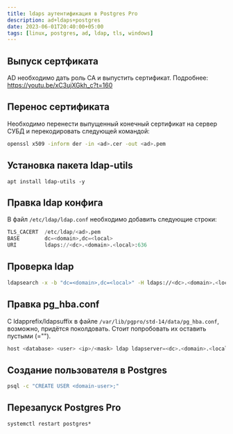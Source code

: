 ```yaml
---
title: ldaps аутентификация в Postgres Pro
description: ad+ldaps+postgres
date: 2023-06-01T20:40:00+05:00
tags: [linux, postgres, ad, ldap, tls, windows]
---
```

## Выпуск сертфиката
AD необходимо дать роль CA и выпустить сертификат. Подробнее: https://youtu.be/xC3ujXGkh_c?t=160 

## Перенос сертификата
Необходимо перенести выпущенный конечный сертификат на сервер СУБД и перекодировать следующей командой:

```bash
openssl x509 -inform der -in <ad>.cer -out <ad>.pem
```

## Установка пакета ldap-utils

```shell
apt install ldap-utils -y
```

## Правка ldap конфига

В файл `/etc/ldap/ldap.conf` необходимо добавить следующие строки:

```python
TLS_CACERT	/etc/ldap/<ad>.pem
BASE		dc=<domain>,dc=<local>
URI 		ldaps://<dc>.<domain>.<local>:636
```

## Проверка ldap

```bash
ldapsearch -x -b "dc=<domain>,dc=<local>" -H ldaps://<dc>.<domain>.<local>:636 -W -D <domain-user>
```

## Правка pg_hba.conf

С ldapprefix/ldapsuffix в файле `/var/lib/pgpro/std-14/data/pg_hba.conf`, возможно, придётся поколдовать. Стоит попробовать их оставить пустыми (="").
```python
host <database> <user> <ip>/<mask> ldap ldapserver=<dc>.<domain>.<local> ldapscheme=ldaps ldapprefix="cn=" ldapsuffix=",cn=users,dc=<domain>,dc=<local>"
```

## Создание пользователя в Postgres

```bash
psql -c "CREATE USER <domain-user>;"
```

## Перезапуск Postgres Pro

```shell
systemctl restart postgres*
```
